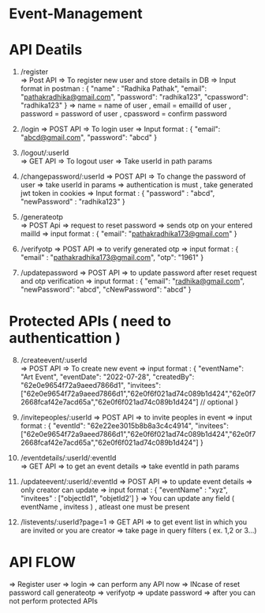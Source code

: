 # Event-Management

# API Deatils

1.   /register    
      => Post API
      => To register new user and store details in DB
      => Input format in postman  :   {
                                        "name" : "Radhika Pathak",
                                        "email": "pathakradhika@gmail.com",
                                        "password": "radhika123",
                                        "cpassword": "radhika123"
                                    }
      => name = name of user , email = emailId of user , password = password of user , cpassword = confirm password
      
      
2.   /login
      => POST API
      => To login user
      => Input format   :   {
                                "email": "abcd@gmail.com",
                                "password": "abcd"
                            }
                            
                            
3.   /logout/:userId   
      => GET API
      => To logout user
      => Take userId in path params
      
      
4.   /changepassword/:userId
      => POST API
      => To change the password of user
      => take userId in params
      => authentication is must , take generated jwt token in cookies
      => Input format   :   {
                              "password" : "abcd",
                              "newPassword" : "radhika123"
                          }
                          
                          
5.   /generateotp   
      => POST Api 
      => request to reset password
      => sends otp on your entered mailId
      => input format   :   {
                                "email": "pathakradhika173@gmail.com"
                            }
                            
                            
6.   /verifyotp
      => POST API
      => to verify generated otp
      => input format   :   {
                              "email" : "pathakradhika173@gmail.com",
                              "otp": "1961"
                          }
                          
                          
7.   /updatepassword
      => POST API
      => to update password after reset request and otp verification
      => input format   :   {
                              "email": "radhika@gmail.com",
                              "newPassword": "abcd",
                              "cNewPassword": "abcd"
                          }
                          
                          
# Protected APIs  ( need to authenticattion )

8.   /createevent/:userId  
      => POST API 
      => To create new event
      => input format   :   {
                              "eventName": "Art Event",
                              "eventDate": "2022-07-28",
                              "createdBy": "62e0e9654f72a9aeed7866d1",
                              "invitees": ["62e0e9654f72a9aeed7866d1","62e0f6f021ad74c089b1d424","62e0f72668fcaf42e7acd65a","62e0f6f021ad74c089b1d424"]    // optional
                          }
                          
                          
9.   /invitepeoples/:userId
      => POST API 
      => to invite peoples in event
      => input format   :   {
                              "eventId": "62e22ee3015b8b8a3c4c4914",
                              "invitees": ["62e0e9654f72a9aeed7866d1","62e0f6f021ad74c089b1d424","62e0f72668fcaf42e7acd65a","62e0f6f021ad74c089b1d424"]
                          }
                          
                          
10.  /eventdetails/:userId/:eventId                          
      => GET API 
      => to get an event details 
      => take eventId in path params
      
      
11.  /updateevent/:userId/:eventId
      => POST API
      => to update event details
      => only creator can update 
      => input format   :   {
                              "eventName" : "xyz",
                              "invitees" : ["objectId1", "objetId2']
                          }
      => You can update any field ( eventName , invitess ) , atleast one must be present
      
      
12.  /listevents/:userId?page=1
      => GET API
      => to get event list in which you are invited or you are creator
      => take page in query filters ( ex. 1,2 or 3...)
      
      
# API FLOW

  => Register user
  => login 
  => can perform any API now 
  => INcase of reset password call generateotp => verifyotp => update password
  => after you can not perform protected APIs

